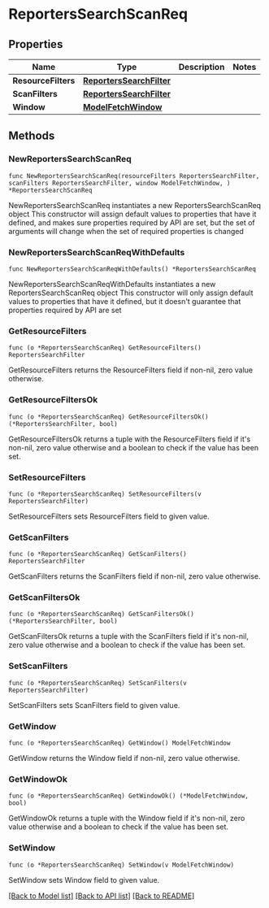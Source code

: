 # ReportersSearchScanReq

## Properties

Name | Type | Description | Notes
------------ | ------------- | ------------- | -------------
**ResourceFilters** | [**ReportersSearchFilter**](ReportersSearchFilter.md) |  | 
**ScanFilters** | [**ReportersSearchFilter**](ReportersSearchFilter.md) |  | 
**Window** | [**ModelFetchWindow**](ModelFetchWindow.md) |  | 

## Methods

### NewReportersSearchScanReq

`func NewReportersSearchScanReq(resourceFilters ReportersSearchFilter, scanFilters ReportersSearchFilter, window ModelFetchWindow, ) *ReportersSearchScanReq`

NewReportersSearchScanReq instantiates a new ReportersSearchScanReq object
This constructor will assign default values to properties that have it defined,
and makes sure properties required by API are set, but the set of arguments
will change when the set of required properties is changed

### NewReportersSearchScanReqWithDefaults

`func NewReportersSearchScanReqWithDefaults() *ReportersSearchScanReq`

NewReportersSearchScanReqWithDefaults instantiates a new ReportersSearchScanReq object
This constructor will only assign default values to properties that have it defined,
but it doesn't guarantee that properties required by API are set

### GetResourceFilters

`func (o *ReportersSearchScanReq) GetResourceFilters() ReportersSearchFilter`

GetResourceFilters returns the ResourceFilters field if non-nil, zero value otherwise.

### GetResourceFiltersOk

`func (o *ReportersSearchScanReq) GetResourceFiltersOk() (*ReportersSearchFilter, bool)`

GetResourceFiltersOk returns a tuple with the ResourceFilters field if it's non-nil, zero value otherwise
and a boolean to check if the value has been set.

### SetResourceFilters

`func (o *ReportersSearchScanReq) SetResourceFilters(v ReportersSearchFilter)`

SetResourceFilters sets ResourceFilters field to given value.


### GetScanFilters

`func (o *ReportersSearchScanReq) GetScanFilters() ReportersSearchFilter`

GetScanFilters returns the ScanFilters field if non-nil, zero value otherwise.

### GetScanFiltersOk

`func (o *ReportersSearchScanReq) GetScanFiltersOk() (*ReportersSearchFilter, bool)`

GetScanFiltersOk returns a tuple with the ScanFilters field if it's non-nil, zero value otherwise
and a boolean to check if the value has been set.

### SetScanFilters

`func (o *ReportersSearchScanReq) SetScanFilters(v ReportersSearchFilter)`

SetScanFilters sets ScanFilters field to given value.


### GetWindow

`func (o *ReportersSearchScanReq) GetWindow() ModelFetchWindow`

GetWindow returns the Window field if non-nil, zero value otherwise.

### GetWindowOk

`func (o *ReportersSearchScanReq) GetWindowOk() (*ModelFetchWindow, bool)`

GetWindowOk returns a tuple with the Window field if it's non-nil, zero value otherwise
and a boolean to check if the value has been set.

### SetWindow

`func (o *ReportersSearchScanReq) SetWindow(v ModelFetchWindow)`

SetWindow sets Window field to given value.



[[Back to Model list]](../README.md#documentation-for-models) [[Back to API list]](../README.md#documentation-for-api-endpoints) [[Back to README]](../README.md)


